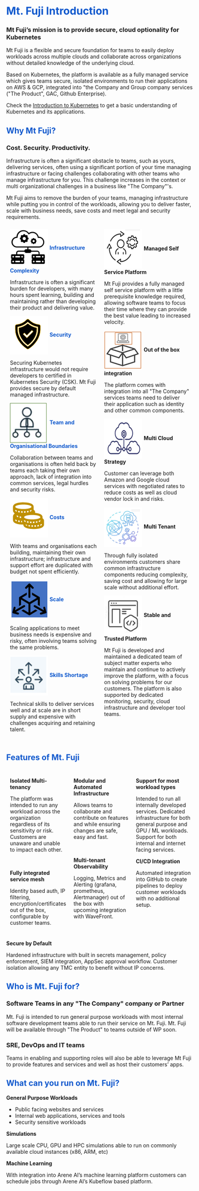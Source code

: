 <h1 style="color: #1059CD">Mt. Fuji Introduction</h1>

### Mt Fuji’s mission is to provide secure, cloud optionality for Kubernetes

Mt Fuji is a flexible and secure foundation for teams to easily deploy workloads across multiple clouds and collaborate across organizations without detailed knowledge of the underlying cloud.

Based on Kubernetes, the platform is available as a fully managed service which gives teams secure, isolated environments to run their applications on AWS & GCP, integrated into "the Company and Group company services ("The Product", GAC, Github Enterprise). 

Check the <a href= "https://kubernetes.io/docs/tutorials/kubernetes-basics/">Introduction to Kubernetes</a> to get a basic understanding of Kubernetes and its applications.

<h2 style="color: #1059CD"> Why Mt Fuji?</h2>

### Cost. Security. Productivity.

Infrastructure is often a significant obstacle to teams, such as yours, delivering services, often using a significant portion of your time managing infrastructure or facing challenges collaborating with other teams who manage infrastructure for you. This challenge increases in the context or multi organizational challenges in a business like "The Company"'s.

Mt Fuji aims to remove the burden of your teams, managing infrastructure while putting you in control of the workloads, allowing you to deliver faster, scale with business needs, save costs and meet legal and security requirements.

<div style="display: flex;">
  <div style="flex: 1; padding: 10px;">
    <span style="color: #1059CD">
      <img style= "vertical-align:middle"
           src="https://github.com/AjayPi/ajaypi.github.io/raw/main/docs/images/mtfuji1.png">
      <b>Infrastructure Complexity</b></span>
   <p>Infrastructure is often a significant burden for developers, with many hours spent learning, building and maintaining rather than developing their  product and delivering value.</p>
   <span style="color: #1059CD">
    <img style="vertical-align:middle"
     src="https://github.com/AjayPi/ajaypi.github.io/raw/main/docs/images/mtfuji2.png">
     <b>Security</b></span>
<p>Securing Kubernetes infrastructure would not require developers to certified in Kubernetes Security (CSK). Mt Fuji provides secure by default managed infrastructure.</p>  
<span style="color: #1059CD">
    <img style="vertical-align:middle"
     src="https://github.com/AjayPi/ajaypi.github.io/raw/main/docs/images/mtfuji3.png">
     <b>Team and Organisational Boundaries</b></span>
<p>Collaboration between teams and organisations is often held back by teams each taking their own approach, lack of integration into common services, legal hurdles and security risks.</p>

<span style="color: #1059CD">
    <img style="vertical-align:middle"
     src="https://github.com/AjayPi/ajaypi.github.io/raw/main/docs/images/mtfuji4.png">
  <b>Costs</b></span>
<p>With teams and organisations each building, maintaining their own infrastructure; infrastructure and support effort are duplicated with budget not spent efficiently.</p>

<span style="color: #1059CD">
    <img style="vertical-align:middle"
     src="https://github.com/AjayPi/ajaypi.github.io/raw/main/docs/images/mtfuji5.png">
  <b>Scale</b></span></span>
<p>Scaling applications to meet business needs is expensive and risky, often involving teams solving the same problems.</p>

<span style="color: #1059CD">
    <img style="vertical-align:middle"
     src="https://github.com/AjayPi/ajaypi.github.io/raw/main/docs/images/mtfuji6.png">
  <b>Skills Shortage</b></span></span>
<p>Technical skills to deliver services well and at scale are in short supply and expensive with challenges acquiring and retaining talent.</p>
  </div>
  
  <div style="flex: 1; padding: 10px;">
<span>
    <img style="vertical-align:middle"
     src="https://github.com/AjayPi/ajaypi.github.io/raw/main/docs/images/mtfuji7.png">
  <b>Managed Self Service Platform</b></p></span>
  <p>Mt Fuji provides a fully managed self service platform with a little prerequisite knowledge required, allowing software teams to focus their time where they can provide the best value leading to increased velocity.</p>

<span>
    <img style="vertical-align:middle"
     src="https://github.com/AjayPi/ajaypi.github.io/raw/main/docs/images/mtfuji8.png">
  <b>Out of the box integration</b></p></span>
<p>The platform comes with integration into all "The Company" services teams need to deliver their application such as identity and other common components.</p>

<span>
    <img style="vertical-align:middle"
     src="https://github.com/AjayPi/ajaypi.github.io/raw/main/docs/images/mtfuji9.png">
  <b>Multi Cloud Strategy</b></p></span>
<p>Customer can leverage both Amazon and Google cloud services with negotiated rates to reduce costs as well as cloud vendor lock in and risks.</p>

<span>
    <img style="vertical-align:middle"
     src="https://github.com/AjayPi/ajaypi.github.io/raw/main/docs/images/mtfuji10.png">
  <b>Multi Tenant</b></p></span>
<p>Through fully isolated environments customers share common infrastructure components reducing complexity, saving cost and allowing for large scale without additional effort.</p>

<span>
    <img style="vertical-align:middle"
     src="https://github.com/AjayPi/ajaypi.github.io/raw/main/docs/images/mtfuji11.png">
  <b>Stable and Trusted Platform</b></p></span>
<p>Mt Fuji is developed and maintained a dedicated team of subject matter experts who maintain and continue to actively improve the platform, with a focus on solving problems for our customers. The platform is also supported by dedicated monitoring, security, cloud infrastructure and developer tool teams.</p>
  
  </div>
  </div>  
  
  <h2 style="color: #1059CD">Features of Mt. Fuji</h2>
  
  <div style="display: flex;">
  <div style="flex: 1; padding: 10px;">
    <p><b>Isolated Multi-tenancy</b></p>
    <p>The platform was intended to run any workload across the organization regardless of its sensitivity or risk. Customers are unaware and unable to impact each other.</p>
    </br>
  <p><b>Fully integrated service mesh</b></p>
  <p>Identity based auth, IP filtering, encryption/certificates out of the box, configurable by customer teams.</p>
  </div>
  <div style="flex: 1; padding: 10px;">
  <p><b>Modular and Automated Infrastructure</b></p>
  <p>Allows teams to collaborate and contribute on features and while ensuring changes are safe, easy and fast.</p>
  </br>
  <p><b>Multi-tenant Observability</b></p>
  <p>Logging, Metrics and Alerting (grafana, prometheus, Alertmanager) out of the box with upcoming integration with WaveFront.</p>
  </div>
  <div style="flex: 1; padding: 10px;">
  <p><b>Support for most workload types</b></p>
  <p>Intended to run all internally developed services. Dedicated infrastructure for both general purpose and GPU / ML workloads. Support for both internal and internet facing services.</p>
  
  <p><b>CI/CD Integration</b></p>
  <p>Automated integration into GitHub to create pipelines to deploy customer workloads with no additional setup.</p>
  </div>
  </div>

<p><b>Secure by Default</b></p>
<p>Hardened infrastructure with built in secrets management, policy enforcement, SIEM integration, AppSec approval workflow. Customer isolation allowing any TMC entity to benefit without IP concerns.</p>

<h2 style="color: #1059CD">Who is Mt. Fuji for?</h2>

### Software Teams in any "The Company" company or Partner 
Mt. Fuji is intended to run general purpose workloads with most internal software development teams able to run their service on Mt. Fuji. Mt. Fuji will be available through "The Product" to teams outside of WP soon.

### SRE, DevOps and IT teams
Teams in enabling and supporting roles will also be able to leverage Mt Fuji to provide features and services and well as host their customers’ apps.

<h2 style="color: #1059CD">What can you run on Mt. Fuji?</h2>

<b>General Purpose Workloads</b>
<ul>
  <li>Public facing websites and services</li>
  <li>Internal web applications, services and tools</li>
  <li>Security sensitive workloads</li>
  </ul>

<p><b>Simulations</b></p>
Large scale CPU, GPU and HPC simulations able to run on commonly available cloud instances (x86, ARM, etc)
</br>
<p><b>Machine Learning</b></p>
With integration into Arene AI’s machine learning platform customers can schedule jobs through Arene AI’s Kubeflow based platform.
</br>
  
  
    
    
